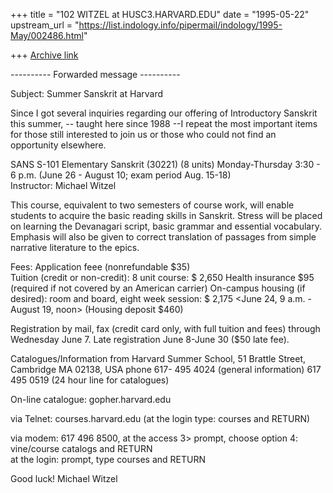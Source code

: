 +++
title = "102 WITZEL at HUSC3.HARVARD.EDU"
date = "1995-05-22"
upstream_url = "https://list.indology.info/pipermail/indology/1995-May/002486.html"

+++
[Archive link](https://list.indology.info/pipermail/indology/1995-May/002486.html)



---------- Forwarded message ----------

Subject: Summer Sanskrit at Harvard 

Since I got several inquiries regarding our offering of Introductory 
Sanskrit this summer, -- taught here since 1988 --I repeat the most 
important items for those still interested to join us or those who could 
not find an opportunity elsewhere.

  SANS S-101 Elementary Sanskrit  (30221)
  (8 units)  Monday-Thursday 3:30 - 6 p.m.
  (June 26 - August 10; exam period Aug. 15-18)   
  Instructor: Michael Witzel 

  This course, equivalent to two semesters of course work, will 
  enable students to acquire the basic reading skills in Sanskrit. Stress
  will be placed on learning the Devanagari script, basic grammar and 
  essential vocabulary. Emphasis will also be given to correct 
  translation of passages from simple narrative literature to the epics.

Fees: Application feee (nonrefundable $35)      
Tuition (credit or non-credit): 8 unit course: $ 2,650 
      Health insurance  $95 (required if not covered by an American 
             carrier) 
      On-campus housing (if desired):  room and board, eight week session:
             $ 2,175     <June 24, 9 a.m. - August 19, noon>
             (Housing deposit $460)  

Registration by mail, fax (credit card only, with full tuition and fees)
through Wednesday June 7.
Late registration June 8-June 30 ($50 late fee).

Catalogues/Information 
from Harvard Summer School, 51 Brattle Street, Cambridge MA 
02138, USA
phone 617- 495 4024 (general information)
617 495 0519 (24 hour line for catalogues)

On-line catalogue:
gopher.harvard.edu

via Telnet:  courses.harvard.edu  (at the login type: courses and RETURN)

via modem:  617 496 8500, 
            at the access 3> prompt, choose option 4: 
            vine/course catalogs and RETURN    
            at the login: prompt, type courses and RETURN      



Good luck!  Michael Witzel







